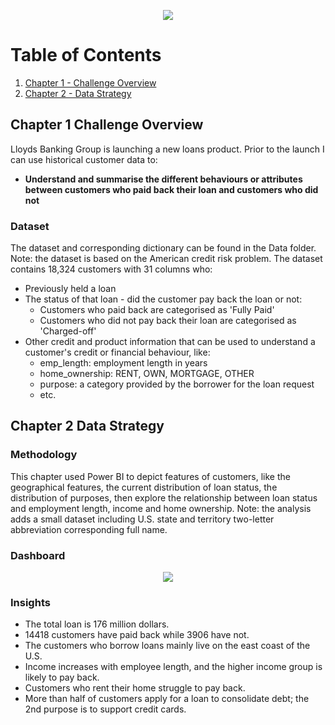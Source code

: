 <p align = "center">
<img src="https://github.com/xiangivyli/Data-Science-Porfolio/blob/main/Lloyds%20Bank%20Customer%20Profiling%20(Business%20Intelligence)/Images/Lloyds_Banking_Group_logo.png">
</p>



# Table of Contents
1. [Chapter 1 - Challenge Overview](#ch1)
2. [Chapter 2 - Data Strategy](#ch2)


<a id = "ch1"></a>
## Chapter 1 Challenge Overview
Lloyds Banking Group is launching a new loans product. Prior to the launch I can use historical customer data to:
 - **Understand and summarise the different behaviours or attributes between customers who paid back their loan and customers who did not**

### Dataset
The dataset and corresponding dictionary can be found in the Data folder. 
Note: the dataset is based on the American credit risk problem.
The dataset contains 18,324 customers with 31 columns who: 
 - Previously held a loan
 - The status of that loan - did the customer pay back the loan or not:
     - Customers who paid back are categorised as 'Fully Paid'
     - Customers who did not pay back their loan are categorised as 'Charged-off'
 - Other credit and product information that can be used to understand a customer's credit or financial behaviour, like:
     - emp_length: employment length in years
     - home_ownership: RENT, OWN, MORTGAGE, OTHER
     - purpose: a category provided by the borrower for the loan request
     - etc.
 
 
 <a id = "ch2"></a>
 ## Chapter 2 Data Strategy
 ### Methodology
 This chapter used Power BI to depict features of customers, like the geographical features, the current distribution of loan status, the distribution of purposes, then explore the relationship between loan status and employment length, income and home ownership.
 Note: the analysis adds a small dataset including U.S. state and territory two-letter abbreviation corresponding full name.
 
 ### Dashboard
 
 <p align = "center">
<img src="https://github.com/xiangivyli/Data-Science-Porfolio/blob/main/Lloyds%20Bank%20Customer%20Profiling%20(Business%20Intelligence)/Images/Lloyds_Bank%20Customer_Persona.png">
</p>

### Insights
 
 - The total loan is 176 million dollars.
 - 14418 customers have paid back while 3906 have not.
 - The customers who borrow loans mainly live on the east coast of the U.S.
 - Income increases with employee length, and the higher income group is likely to pay back.
 - Customers who rent their home struggle to pay back.
 - More than half of customers apply for a loan to consolidate debt; the 2nd purpose is to support credit cards.

